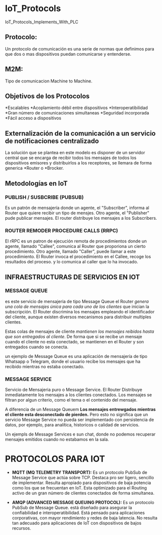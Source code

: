 # IoT_Protocols
IoT_Protocols_Implements_With_PLC

## Protocolo:
Un protocolo de comunicación es una serie de normas que definimos para que dos o mas dispositivos puedan comunicarse y entenderse.

## M2M:
Tipo de comunicacion Machine to Machine.

## Objetivos de los Protocolos
*Escalables
*Acoplamiento débil entre dispositivos
*Interoperatibilidad
*Gran número de comunicaciones simultaneas
*Seguridad incorporada
*Fácil acceso a dispositivos

## Externalización de la comunicación a un servicio de notificaciones centralizado
La solución que se plantea en este modelo es disponer de un servidor central que se encarga de recibir todos los mensajes de todos los dispositivos emisores y distribuirlos a los receptores, se llemara de forma generica *Router o *Brocker.

## Metodologías en IoT
### PUBLISH / SUSBCRIBE (PUBSUB)
Es un patrón de mensajería donde un agente, el "Subscriber", informa al Router que quiere recibir un tipo de mensjes. Otro agente, el "Publisher" pude publicar mensajes. El router distribuye los mensajes a los Subscribers.

### ROUTER REMODER PROCEDURE CALLS (RRPC)
El rRPC es un patron de ejecución remota de procedimientos donde un agente, llamado "Callee", comunica al Router que proporiona un cierto procedimiento. Otro agente, llamado "Caller", puede llamar a este procedimiento. El Router invoca el procedimiento en el Callee, recoge los resultados del proceso. y lo comunica al caller que lo ha invocado.

## INFRAESTRUCTURAS DE SERVICIOS EN IOT
### MESSAGE QUEUE
es este servicio de mensajeria de tipo Message Queue el Router *genera una cola de mensajes única para cada uno de los clientes* que inician la subscripción. El Router discrimina los mensajes empleando el identificador del cliente, aunque existen diversos mecanismos para distribuir multiples clientes.

Estas colas de mensajes de cliente *mantienen los mensajes reibidos hasta que son entregados al cliente*. De forma que si se recibe un mensaje cuando el cliente no esta conectado, se mantienen en el Router y son entregados cuando se conecta.

un ejemplo de Message Queue es una aplicación de mensajería de tipo Whatsapp o Telegram, donde el usuario recibe los mensajes que ha recibido mientras no estaba conectado. 

### MESSAGE SERVICE
Servicio de Mensajeria puro o Message Service. El Router Distribuye inmediatamente los mensajes a los clientes conectados. Los mensajes se filtran por algun criterio, como el tema o el contenido del mensaje.

A diferencia de un Message Queuem **Los mensajes entrewgados mientras el cliente esta desconectado de pierden.** Pero esto no significa que un servicio Message Service no pueda ser implementado con persistencia de datos, por ejemplo, para analítica, historicos o calidad de servicios.

Un ejempls de Message Services e sun chat, donde no podemos recuperar mensajes emitidos cuando no estabamos en la sala.

# PROTOCOLOS PARA IOT

* **MQTT (MQ TELEMETRY TRANSPORT):** Es un protocolo PubSub de Message Service que actúa sobre TCP. Destaca pro ser ligero, sencillo de implementar. Resulta apropiado para dispositivos de baja potencia como los que se frecuentan en IoT. Esta optimizado para el Routing activo de un gran número de clientes conectados de forma simultanea.

* **AMQP (ADVANCED MESSAGE QUEUING PROTOCOL):** Es un protocolo PubSub de Message Queue. está diseñado para asegurar la confiabilidad e interoperatibilidad. Está pensado para aplicaciones corporativas, con mayor rendimiento y redes de baja latencia. No resulta tan adecuado para aplicaciones de IoT con dispositivos de bajos recursos.



